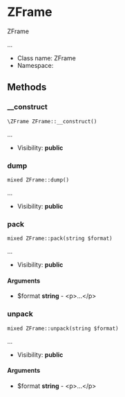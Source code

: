 ZFrame
===============

ZFrame

...


* Class name: ZFrame
* Namespace: 







Methods
-------


### __construct

    \ZFrame ZFrame::__construct()



...

* Visibility: **public**




### dump

    mixed ZFrame::dump()



...

* Visibility: **public**




### pack

    mixed ZFrame::pack(string $format)



...

* Visibility: **public**


#### Arguments
* $format **string** - &lt;p&gt;...&lt;/p&gt;



### unpack

    mixed ZFrame::unpack(string $format)



...

* Visibility: **public**


#### Arguments
* $format **string** - &lt;p&gt;...&lt;/p&gt;


